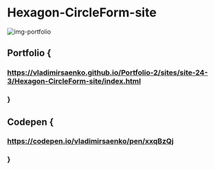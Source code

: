# Hexagon-CircleForm-site

![img-portfolio](https://user-images.githubusercontent.com/56477695/121498556-34797180-c9e5-11eb-94e5-31dc1c61ecee.jpg)

## Portfolio {

### https://vladimirsaenko.github.io/Portfolio-2/sites/site-24-3/Hexagon-CircleForm-site/index.html

### }

## Codepen {

### https://codepen.io/vladimirsaenko/pen/xxqBzQj

### }

